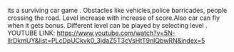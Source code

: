 its a surviving car game . Obstacles like vehicles,police barricades, people crossing  the road. Level increase with increase  of score.Also car can fly when it gets bonus. Different level can be played by selecting level .
YOUTUBE LINK: https://www.youtube.com/watch?v=5N-llrDkmUY&list=PLcDpUCkvk0_3jdaZ5T3cVsHtT9nlQbwRN&index=5

